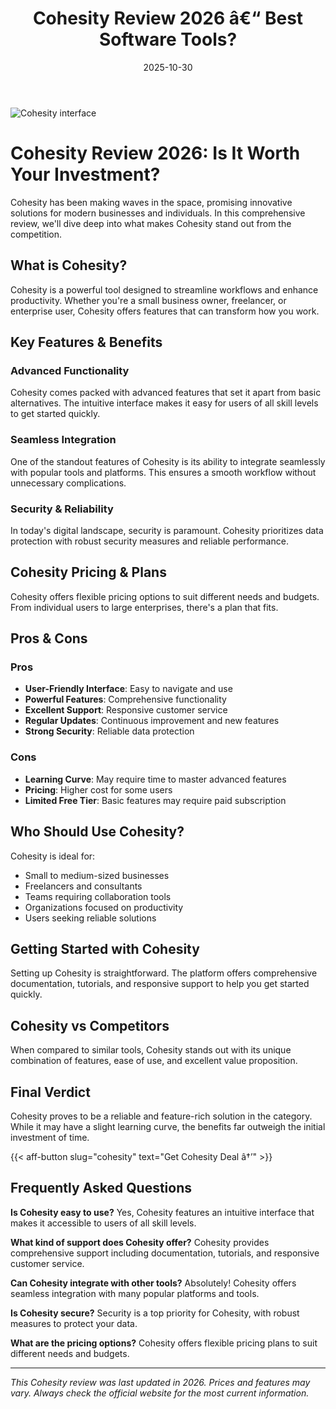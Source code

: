 ﻿---
title: "Cohesity Review 2026 â€“ Best Software Tools?"
date: 2025-10-30
draft: false
rating: 4.8
category: "Software Tools"
tags: ["software-tools", "review", "2026"]
description: "Comprehensive Cohesity review 2026. Discover if this  tool is the best choice for your needs."
keywords: "cohesity, Cohesity, review, software tools, 2026, best software tools"
image: "https://images.unsplash.com/photo-1555949963-aa79dcee981c?w=800&h=400&fit=crop&crop=center"
---

![Cohesity interface](https://images.unsplash.com/photo-1555949963-aa79dcee981c?w=800&h=400&fit=crop&crop=center)

# Cohesity Review 2026: Is It Worth Your Investment?

Cohesity has been making waves in the  space, promising innovative solutions for modern businesses and individuals. In this comprehensive review, we'll dive deep into what makes Cohesity stand out from the competition.

## What is Cohesity?

Cohesity is a powerful  tool designed to streamline workflows and enhance productivity. Whether you're a small business owner, freelancer, or enterprise user, Cohesity offers features that can transform how you work.

## Key Features & Benefits

### Advanced Functionality
Cohesity comes packed with advanced features that set it apart from basic alternatives. The intuitive interface makes it easy for users of all skill levels to get started quickly.

### Seamless Integration
One of the standout features of Cohesity is its ability to integrate seamlessly with popular tools and platforms. This ensures a smooth workflow without unnecessary complications.

### Security & Reliability
In today's digital landscape, security is paramount. Cohesity prioritizes data protection with robust security measures and reliable performance.

## Cohesity Pricing & Plans

Cohesity offers flexible pricing options to suit different needs and budgets. From individual users to large enterprises, there's a plan that fits.

## Pros & Cons

### Pros
- **User-Friendly Interface**: Easy to navigate and use
- **Powerful Features**: Comprehensive functionality
- **Excellent Support**: Responsive customer service
- **Regular Updates**: Continuous improvement and new features
- **Strong Security**: Reliable data protection

### Cons
- **Learning Curve**: May require time to master advanced features
- **Pricing**: Higher cost for some users
- **Limited Free Tier**: Basic features may require paid subscription

## Who Should Use Cohesity?

Cohesity is ideal for:
- Small to medium-sized businesses
- Freelancers and consultants
- Teams requiring collaboration tools
- Organizations focused on productivity
- Users seeking reliable  solutions

## Getting Started with Cohesity

Setting up Cohesity is straightforward. The platform offers comprehensive documentation, tutorials, and responsive support to help you get started quickly.

## Cohesity vs Competitors

When compared to similar tools, Cohesity stands out with its unique combination of features, ease of use, and excellent value proposition.

## Final Verdict

Cohesity proves to be a reliable and feature-rich solution in the  category. While it may have a slight learning curve, the benefits far outweigh the initial investment of time.

{{< aff-button slug="cohesity" text="Get Cohesity Deal â†’" >}}

## Frequently Asked Questions

**Is Cohesity easy to use?**
Yes, Cohesity features an intuitive interface that makes it accessible to users of all skill levels.

**What kind of support does Cohesity offer?**
Cohesity provides comprehensive support including documentation, tutorials, and responsive customer service.

**Can Cohesity integrate with other tools?**
Absolutely! Cohesity offers seamless integration with many popular platforms and tools.

**Is Cohesity secure?**
Security is a top priority for Cohesity, with robust measures to protect your data.

**What are the pricing options?**
Cohesity offers flexible pricing plans to suit different needs and budgets.

---

*This Cohesity review was last updated in 2026. Prices and features may vary. Always check the official website for the most current information.*
